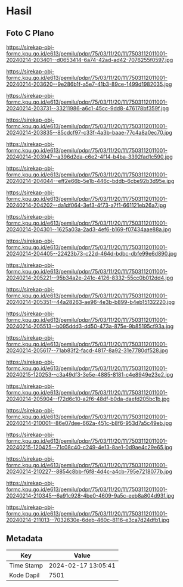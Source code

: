 # Hasil

## Foto C Plano

https://sirekap-obj-formc.kpu.go.id/e613/pemilu/pdpr/75/03/11/20/11/7503112011001-20240214-203401--d0653414-6a74-42ad-ad42-7076255f0597.jpg

https://sirekap-obj-formc.kpu.go.id/e613/pemilu/pdpr/75/03/11/20/11/7503112011001-20240214-203620--9e286b1f-a5e7-41b3-89ce-1499d1982035.jpg

https://sirekap-obj-formc.kpu.go.id/e613/pemilu/pdpr/75/03/11/20/11/7503112011001-20240214-203731--33211986-a6c1-45cc-9dd8-476178bf359f.jpg

https://sirekap-obj-formc.kpu.go.id/e613/pemilu/pdpr/75/03/11/20/11/7503112011001-20240214-203835--85cdcf97-c33f-4a3b-baae-77c4a8a0ec70.jpg

https://sirekap-obj-formc.kpu.go.id/e613/pemilu/pdpr/75/03/11/20/11/7503112011001-20240214-203947--a396d2da-c6e2-4f14-b4ba-3392fad1c590.jpg

https://sirekap-obj-formc.kpu.go.id/e613/pemilu/pdpr/75/03/11/20/11/7503112011001-20240214-204044--eff2e66b-5e1b-446c-bddb-6cbe92b3d95e.jpg

https://sirekap-obj-formc.kpu.go.id/e613/pemilu/pdpr/75/03/11/20/11/7503112011001-20240214-204202--da1df064-3ef3-4f73-a7f1-661121eb26a7.jpg

https://sirekap-obj-formc.kpu.go.id/e613/pemilu/pdpr/75/03/11/20/11/7503112011001-20240214-204301--1625a03a-2ad3-4ef6-b169-f07434aae88a.jpg

https://sirekap-obj-formc.kpu.go.id/e613/pemilu/pdpr/75/03/11/20/11/7503112011001-20240214-204405--22423b73-c22d-464d-bdbc-dbfe99e6d890.jpg

https://sirekap-obj-formc.kpu.go.id/e613/pemilu/pdpr/75/03/11/20/11/7503112011001-20240214-205221--95b34a2e-241c-4126-8332-55cc0b012dd4.jpg

https://sirekap-obj-formc.kpu.go.id/e613/pemilu/pdpr/75/03/11/20/11/7503112011001-20240214-205351--44a28263-ae96-4e3b-b899-b4eb15132220.jpg

https://sirekap-obj-formc.kpu.go.id/e613/pemilu/pdpr/75/03/11/20/11/7503112011001-20240214-205513--b095ddd3-dd50-473a-875e-9b85195cf93a.jpg

https://sirekap-obj-formc.kpu.go.id/e613/pemilu/pdpr/75/03/11/20/11/7503112011001-20240214-205617--71ab83f2-facd-4817-8a92-31e7780df528.jpg

https://sirekap-obj-formc.kpu.go.id/e613/pemilu/pdpr/75/03/11/20/11/7503112011001-20240215-120253--c3a49df3-3e5e-4885-8181-c4e8949e23e2.jpg

https://sirekap-obj-formc.kpu.go.id/e613/pemilu/pdpr/75/03/11/20/11/7503112011001-20240214-205904--f72d6c10-a2f6-48df-b0da-daefd205bc1b.jpg

https://sirekap-obj-formc.kpu.go.id/e613/pemilu/pdpr/75/03/11/20/11/7503112011001-20240214-210001--86e07dee-662a-451c-b8f6-953d7a5c49eb.jpg

https://sirekap-obj-formc.kpu.go.id/e613/pemilu/pdpr/75/03/11/20/11/7503112011001-20240215-120425--71c08c40-c249-4e13-8ae1-0d9ae4c29e65.jpg

https://sirekap-obj-formc.kpu.go.id/e613/pemilu/pdpr/75/03/11/20/11/7503112011001-20240214-210227--8854c8bb-f6f8-4d4c-a4cb-795e7218077b.jpg

https://sirekap-obj-formc.kpu.go.id/e613/pemilu/pdpr/75/03/11/20/11/7503112011001-20240214-210345--6a91c928-4be0-4609-9a5c-eeb8a804d93f.jpg

https://sirekap-obj-formc.kpu.go.id/e613/pemilu/pdpr/75/03/11/20/11/7503112011001-20240214-211013--7032630e-6deb-460c-8116-e3ca7d24dfb1.jpg


## Metadata

| Key        | Value               |
| ---------- | ------------------- |
| Time Stamp | 2024-02-17 13:05:41 |
| Kode Dapil | 7501                |



